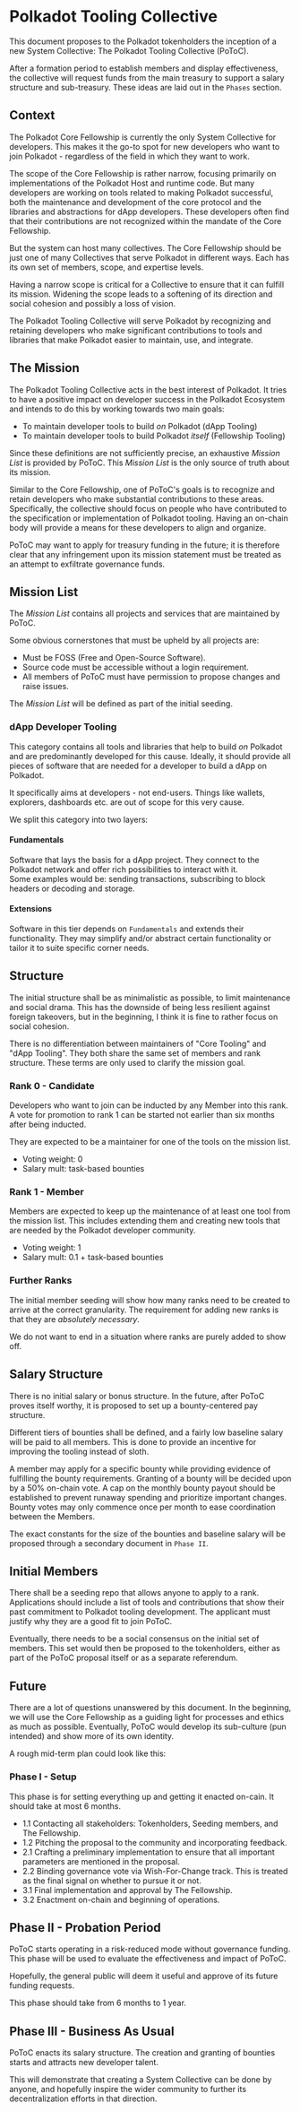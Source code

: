 # Polkadot Tooling Collective

This document proposes to the Polkadot tokenholders the inception of a new System Collective: The Polkadot Tooling Collective (PoToC).

After a formation period to establish members and display effectiveness, the collective will request funds from the main treasury to support a salary structure and sub-treasury. These ideas are laid out in the `Phases` section.

## Context

The Polkadot Core Fellowship is currently the only System Collective for developers. This makes it the go-to spot for new developers who want to join Polkadot - regardless of the field in which they want to work.

The scope of the Core Fellowship is rather narrow, focusing primarily on implementations of the Polkadot Host and runtime code. But many developers are working on tools related to making Polkadot successful, both the maintenance and development of the core protocol and the libraries and abstractions for dApp developers. These developers often find that their contributions are not recognized within the mandate of the Core Fellowship.

But the system can host many collectives. The Core Fellowship should be just one of many Collectives that serve Polkadot in different ways. Each has its own set of members, scope, and expertise levels.

Having a narrow scope is critical for a Collective to ensure that it can fulfill its mission. Widening the scope leads to a softening of its direction and social cohesion and possibly a loss of vision.

The Polkadot Tooling Collective will serve Polkadot by recognizing and retaining developers who make significant contributions to tools and libraries that make Polkadot easier to maintain, use, and integrate.

## The Mission

The Polkadot Tooling Collective acts in the best interest of Polkadot. It tries to have a positive impact on developer success in the Polkadot Ecosystem and intends to do this by working towards two main goals:

- To maintain developer tools to build *on* Polkadot (dApp Tooling)
- To maintain developer tools to build Polkadot *itself* (Fellowship Tooling)

Since these definitions are not sufficiently precise, an exhaustive *Mission List* is provided by PoToC. This *Mission List* is the only source of truth about its mission.

Similar to the Core Fellowship, one of PoToC's goals is to recognize and retain developers who make substantial contributions to these areas. Specifically, the collective should focus on people who have contributed to the specification or implementation of Polkadot tooling. Having an on-chain body will provide a means for these developers to align and organize. 

PoToC may want to apply for treasury funding in the future; it is therefore clear that any infringement upon its mission statement must be treated as an attempt to exfiltrate governance funds.

## Mission List

The *Mission List* contains all projects and services that are maintained by PoToC.

Some obvious cornerstones that must be upheld by all projects are:

- Must be FOSS (Free and Open-Source Software).
- Source code must be accessible without a login requirement.
- All members of PoToC must have permission to propose changes and raise issues.

The *Mission List* will be defined as part of the initial seeding.

### dApp Developer Tooling

This category contains all tools and libraries that help to build *on* Polkadot and are predominantly developed for this cause. Ideally, it should provide all pieces of software that are needed for a developer to build a dApp on Polkadot.

It specifically aims at developers - not end-users. Things like wallets, explorers, dashboards etc. are out of scope for this very cause.

We split this category into two layers:

#### Fundamentals

Software that lays the basis for a dApp project. They connect to the Polkadot network and offer rich possibilities to interact with it.  
Some examples would be: sending transactions, subscribing to block headers or decoding and storage. 

#### Extensions

Software in this tier depends on `Fundamentals` and extends their functionality. They may simplify and/or abstract certain functionality or tailor it to suite specific corner needs.

## Structure

The initial structure shall be as minimalistic as possible, to limit maintenance and social drama. This has the downside of being less resilient against foreign takeovers, but in the beginning, I think it is fine to rather focus on social cohesion.

There is no differentiation between maintainers of "Core Tooling" and "dApp Tooling". They both share the same set of members and rank structure. These terms are only used to clarify the mission goal.

### Rank 0 - Candidate

Developers who want to join can be inducted by any Member into this rank. A vote for promotion to rank 1 can be started not earlier than six months after being inducted.

They are expected to be a maintainer for one of the tools on the mission list.

- Voting weight: 0
- Salary mult: task-based bounties

### Rank 1 - Member

Members are expected to keep up the maintenance of at least one tool from the mission list. This includes extending them and creating new tools that are needed by the Polkadot developer community.

- Voting weight: 1
- Salary mult: 0.1 + task-based bounties

### Further Ranks

The initial member seeding will show how many ranks need to be created to arrive at the correct granularity. The requirement for adding new ranks is that they are *absolutely necessary*.

We do not want to end in a situation where ranks are purely added to show off.

## Salary Structure

There is no initial salary or bonus structure. In the future, after PoToC proves itself worthy, it is proposed to set up a bounty-centered pay structure.

Different tiers of bounties shall be defined, and a fairly low baseline salary will be paid to all members. This is done to provide an incentive for improving the tooling instead of sloth.

A member may apply for a specific bounty while providing evidence of fulfilling the bounty requirements. Granting of a bounty will be decided upon by a 50% on-chain vote. A cap on the monthly bounty payout should be established to prevent runaway spending and prioritize important changes. Bounty votes may only commence once per month to ease coordination between the Members.

The exact constants for the size of the bounties and baseline salary will be proposed through a secondary document in `Phase II`.

## Initial Members

There shall be a seeding repo that allows anyone to apply to a rank. Applications should include a list of tools and contributions that show their past commitment to Polkadot tooling development. The applicant must justify why they are a good fit to join PoToC.

Eventually, there needs to be a social consensus on the initial set of members. This set would then be proposed to the tokenholders, either as part of the PoToC proposal itself or as a separate referendum.

## Future

There are a lot of questions unanswered by this document. In the beginning, we will use the Core Fellowship as a guiding light for processes and ethics as much as possible. Eventually, PoToC would develop its sub-culture (pun intended) and show more of its own identity.

A rough mid-term plan could look like this:

### Phase I - Setup

This phase is for setting everything up and getting it enacted on-cain. It should take at most 6 months.

- 1.1 Contacting all stakeholders: Tokenholders, Seeding members, and The Fellowship.
- 1.2 Pitching the proposal to the community and incorporating feedback. 
- 2.1 Crafting a preliminary implementation to ensure that all important parameters are mentioned in the proposal.
- 2.2 Binding governance vote via Wish-For-Change track. This is treated as the final signal on whether to pursue it or not.
- 3.1 Final implementation and approval by The Fellowship.
- 3.2 Enactment on-chain and beginning of operations.

## Phase II - Probation Period

PoToC starts operating in a risk-reduced mode without governance funding. This phase will be used to evaluate the effectiveness and impact of PoToC.

Hopefully, the general public will deem it useful and approve of its future funding requests.

This phase should take from 6 months to 1 year.

## Phase III - Business As Usual

PoToC enacts its salary structure. The creation and granting of bounties starts and attracts new developer talent.

This will demonstrate that creating a System Collective can be done by anyone, and hopefully inspire the wider community to further its decentralization efforts in that direction.
